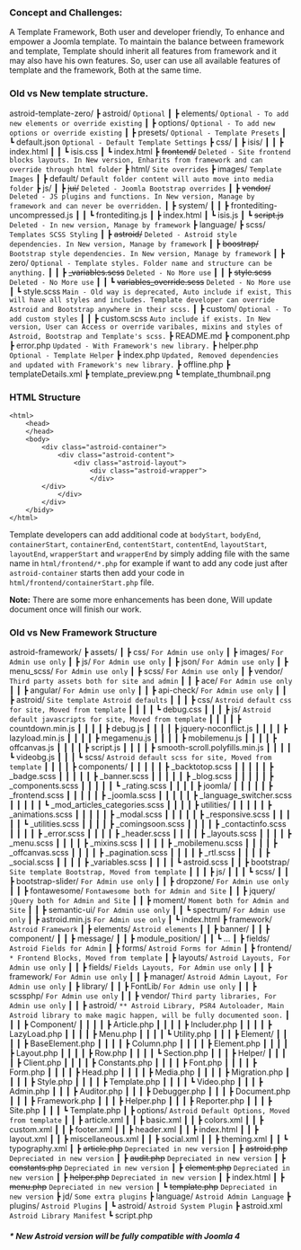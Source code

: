 ### Concept and Challenges:

A Template Framework, Both user and developer friendly, To enhance and empower a Joomla template. To maintain the balance between framework and template, Template should inherit all features from framework and it may also have his own features. So, user can use all available features of template and the framework, Both at the same time.



### Old vs New template structure.

astroid-template-zero/
┣ astroid/ `Optional`
┃ ┣ elements/ `Optional - To add new elements or override existing`
┃ ┣ options/ `Optional - To add new options or override existing`
┃ ┣ presets/ `Optional - Template Presets`
┃ ┗ default.json `Optional - Default Template Settings`
┣ css/
┃ ┣ isis/
┃ ┃ ┣ index.html
┃ ┃ ┗ isis.css
┃ ┗ index.html
┣ ~~frontend/~~ `Deleted - Site frontend blocks layouts. In New version, Enharits from framework and can override through html folder`
┣ html/ `Site overrides`
┣ images/ `Template Images`
┃ ┣ default/ `Default folder content will auto move into media folder`
┣ js/
┃ ┣ ~~jui/~~  `Deleted - Joomla Bootstrap overrides`
┃ ┣ ~~vendor/~~  `Deleted - JS plugins and functions. In New version, Manage by framework and can never be overridden.`
┃ ┣ system/
┃ ┃ ┣ frontediting-uncompressed.js
┃ ┃ ┗ frontediting.js
┃ ┣ index.html
┃ ┗ isis.js
┃ ┗ ~~script.js~~ `Deleted - In new version, Manage by framework`
┣ language/
┣ scss/ `Templates SCSS Styling`
┃ ┣ ~~astroid/~~ `Deleted - Astroid style dependencies. In New version, Manage by framework`
┃ ┣ ~~boostrap/~~ `Bootstrap style dependencies. In New version, Manage by framework`
┃ ┣ zero/ `Optional - Template styles. Folder name and structure can be anything.`
┃ ┃ ┣ ~~_variables.scss~~ `Deleted - No More use`
┃ ┃ ┣ ~~style.scss~~ `Deleted - No More use`
┃ ┃ ┗ ~~variables_override.scss~~ `Deleted - No More use`
┃ ┗ style.scss `Main - Old way is deprecated, Auto include if exist, This will have all styles and includes. Template developer can override Astroid and Bootstrap anywhere in their scss.`
┃ ┣ custom/ `Optional - To add custom styles`
┃ ┃ ┣ custom.scss `Auto include if exists. In New version, User can Access or override varibales, mixins and styles of Astroid, Bootstrap and Template's scss.`
┣ README.md
┣ component.php
┣ error.php `Updated - With Framework's new library.`
┣ helper.php `Optional - Template Helper`
┣ index.php `Updated, Removed dependencies and updated with Framework's new library.`
┣ offline.php
┣ templateDetails.xml
┣ template_preview.png
┗ template_thumbnail.png

### HTML Structure

```php+HTML
<html>
	<head>
	</head>
	<body>
		<div class="astroid-container">
			<div class="astroid-content">
				<div class="astroid-layout">
					<div class="astroid-wrapper">
					</div>
        </div>
			</div>
		</div>
	</bidy>
</html>
```

Template developers can add additional code at `bodyStart`, `bodyEnd`, `containerStart`, `containerEnd`, `contentStart`, `contentEnd`, `layoutStart`, `layoutEnd`, `wrapperStart` and `wrapperEnd` by simply adding file with the same name in `html/frontend/*.php` for example if want to add any code just after `astroid-container` starts then add your code in `html/frontend/containerStart.php` file.

**Note:** There are some more enhancements has been done, Will update document once will finish our work.



### Old vs New Framework Structure

astroid-framework/
┣ assets/
┃ ┣ css/ `For Admin use only`
┃ ┣ images/ `For Admin use only`
┃ ┣ js/ `For Admin use only`
┃ ┣ json/ `For Admin use only`
┃ ┣ menu_scss/ `For Admin use only`
┃ ┣ scss/ `For Admin use only`
┃ ┣ vendor/ `Third party assets both for site and admin`
┃ ┃ ┣ ace/ `For Admin use only`
┃ ┃ ┣ angular/ `For Admin use only`
┃ ┃ ┣ api-check/ `For Admin use only`
┃ ┃ ┣ astroid/ `Site template Astroid defaults`
┃ ┃ ┃ ┣ css/ `Astroid default css for site, Moved from template`
┃ ┃ ┃ ┃ ┗ debug.css
┃ ┃ ┃ ┣ js/ `Astroid default javascripts for site, Moved from template`
┃ ┃ ┃ ┃ ┣ countdown.min.js
┃ ┃ ┃ ┃ ┣ debug.js
┃ ┃ ┃ ┃ ┣ jquery-noconflict.js
┃ ┃ ┃ ┃ ┣ lazyload.min.js
┃ ┃ ┃ ┃ ┣ megamenu.js
┃ ┃ ┃ ┃ ┣ mobilemenu.js
┃ ┃ ┃ ┃ ┣ offcanvas.js
┃ ┃ ┃ ┃ ┣ script.js
┃ ┃ ┃ ┃ ┣ smooth-scroll.polyfills.min.js
┃ ┃ ┃ ┃ ┗ videobg.js
┃ ┃ ┃ ┗ scss/ `Astroid default scss for site, Moved from template`
┃ ┃ ┃ ┃ ┣ components/
┃ ┃ ┃ ┃ ┃ ┣ _backtotop.scss
┃ ┃ ┃ ┃ ┃ ┣ _badge.scss
┃ ┃ ┃ ┃ ┃ ┣ _banner.scss
┃ ┃ ┃ ┃ ┃ ┣ _blog.scss
┃ ┃ ┃ ┃ ┃ ┣ _components.scss
┃ ┃ ┃ ┃ ┃ ┗ _rating.scss
┃ ┃ ┃ ┃ ┣ joomla/
┃ ┃ ┃ ┃ ┃ ┣ _frontend.scss
┃ ┃ ┃ ┃ ┃ ┣ _joomla.scss
┃ ┃ ┃ ┃ ┃ ┣ _language_switcher.scss
┃ ┃ ┃ ┃ ┃ ┗ _mod_articles_categories.scss
┃ ┃ ┃ ┃ ┣ utilities/
┃ ┃ ┃ ┃ ┃ ┣ _animations.scss
┃ ┃ ┃ ┃ ┃ ┣ _modal.scss
┃ ┃ ┃ ┃ ┃ ┣ _responsive.scss
┃ ┃ ┃ ┃ ┃ ┗ _utilities.scss
┃ ┃ ┃ ┃ ┣ _comingsoon.scss
┃ ┃ ┃ ┃ ┣ _contactinfo.scss
┃ ┃ ┃ ┃ ┣ _error.scss
┃ ┃ ┃ ┃ ┣ _header.scss
┃ ┃ ┃ ┃ ┣ _layouts.scss
┃ ┃ ┃ ┃ ┣ _menu.scss
┃ ┃ ┃ ┃ ┣ _mixins.scss
┃ ┃ ┃ ┃ ┣ _mobilemenu.scss
┃ ┃ ┃ ┃ ┣ _offcanvas.scss
┃ ┃ ┃ ┃ ┣ _pagination.scss
┃ ┃ ┃ ┃ ┣ _rtl.scss
┃ ┃ ┃ ┃ ┣ _social.scss
┃ ┃ ┃ ┃ ┣ _variables.scss
┃ ┃ ┃ ┃ ┗ astroid.scss
┃ ┃ ┣ bootstrap/ `Site template Bootstrap, Moved from template`
┃ ┃ ┃ ┣ js/
┃ ┃ ┃ ┗ scss/
┃ ┃ ┣ bootstrap-slider/ `For Admin use only`
┃ ┃ ┣ dropzone/ `For Admin use only`
┃ ┃ ┣ fontawesome/ `Fontawesome both for Admin and Site`
┃ ┃ ┣ jquery/ `jQuery both for Admin and Site`
┃ ┃ ┣ moment/ `Moment both for Admin and Site`
┃ ┃ ┣ semantic-ui/ `For Admin use only`
┃ ┃ ┗ spectrum/ `For Admin use only`
┃ ┣ astroid.min.js `For Admin use only`
┃ ┗ index.html
┣ framework/ `Astroid Framework`
┃ ┣ elements/ `Astroid elements`
┃ ┃ ┣ banner/ 
┃ ┃ ┣ component/
┃ ┃ ┣ message/
┃ ┃ ┣ module_position/
┃ ┃ ┗ ...
┃ ┣ fields/ `Astroid Fields for Admin`
┃ ┣ forms/ `Astroid Forms for Admin`
┃ ┣ frontend/ `* Frontend Blocks, Moved from template`
┃ ┣ layouts/ `Astroid Layouts, For Admin use only`
┃ ┃ ┣ fields/ `Fields Layouts, For Admin use only`
┃ ┃ ┣ framework/ `For Admin use only`
┃ ┃ ┣ manager/ `Astroid Admin Layout, For Admin use only`
┃ ┣ library/
┃ ┃ ┣ FontLib/ `For Admin use only`
┃ ┃ ┣ scssphp/ `For Admin use only`
┃ ┃ ┣ vendor/ `Third party libraries, For Admin use only`
┃ ┃ ┣ astroid/ `** Astroid Library, PSR4 Autoloader, Main Astroid library to make magic happen, will be fully documented soon.`
┃ ┃ ┃ ┣ Component/
┃ ┃ ┃ ┃ ┣ Article.php
┃ ┃ ┃ ┃ ┣ Includer.php
┃ ┃ ┃ ┃ ┣ LazyLoad.php
┃ ┃ ┃ ┃ ┣ Menu.php
┃ ┃ ┃ ┃ ┗ Utility.php
┃ ┃ ┃ ┣ Element/
┃ ┃ ┃ ┃ ┣ BaseElement.php
┃ ┃ ┃ ┃ ┣ Column.php
┃ ┃ ┃ ┃ ┣ Element.php
┃ ┃ ┃ ┃ ┣ Layout.php
┃ ┃ ┃ ┃ ┣ Row.php
┃ ┃ ┃ ┃ ┗ Section.php
┃ ┃ ┃ ┣ Helper/
┃ ┃ ┃ ┃ ┣ Client.php
┃ ┃ ┃ ┃ ┣ Constants.php
┃ ┃ ┃ ┃ ┣ Font.php
┃ ┃ ┃ ┃ ┣ Form.php
┃ ┃ ┃ ┃ ┣ Head.php
┃ ┃ ┃ ┃ ┣ Media.php
┃ ┃ ┃ ┃ ┣ Migration.php
┃ ┃ ┃ ┃ ┣ Style.php
┃ ┃ ┃ ┃ ┣ Template.php
┃ ┃ ┃ ┃ ┗ Video.php
┃ ┃ ┃ ┣ Admin.php
┃ ┃ ┃ ┣ Auditor.php
┃ ┃ ┃ ┣ Debugger.php
┃ ┃ ┃ ┣ Document.php
┃ ┃ ┃ ┣ Framework.php
┃ ┃ ┃ ┣ Helper.php
┃ ┃ ┃ ┣ Reporter.php
┃ ┃ ┃ ┣ Site.php
┃ ┃ ┃ ┗ Template.php
┃ ┣ options/ `Astroid Default Options, Moved from template`
┃ ┃ ┣ article.xml
┃ ┃ ┣ basic.xml
┃ ┃ ┣ colors.xml
┃ ┃ ┣ custom.xml
┃ ┃ ┣ footer.xml
┃ ┃ ┣ header.xml
┃ ┃ ┣ index.html
┃ ┃ ┣ layout.xml
┃ ┃ ┣ miscellaneous.xml
┃ ┃ ┣ social.xml
┃ ┃ ┣ theming.xml
┃ ┃ ┗ typography.xml
┃ ┣ ~~article.php~~ `Depreciated in new version`
┃ ┣ ~~astroid.php~~ `Depreciated in new version`
┃ ┣ ~~audit.php~~ `Depreciated in new version`
┃ ┣ ~~constants.php~~ `Depreciated in new version`
┃ ┣ ~~element.php~~ `Depreciated in new version`
┃ ┣ ~~helper.php~~ `Depreciated in new version`
┃ ┣ index.html
┃ ┣ ~~menu.php~~ `Depreciated in new version`
┃ ┗ ~~template.php~~ `Depreciated in new version`
┣ jd/ `Some extra plugins`
┣ language/ `Astroid Admin Language`
┣ plugins/ `Astroid Plugins`
┃ ┗ astroid/ `Astroid System Plugin`
┣ astroid.xml `Astroid Library Manifest`
┗ script.php

##### * New Astroid version will be fully compatible with Joomla 4